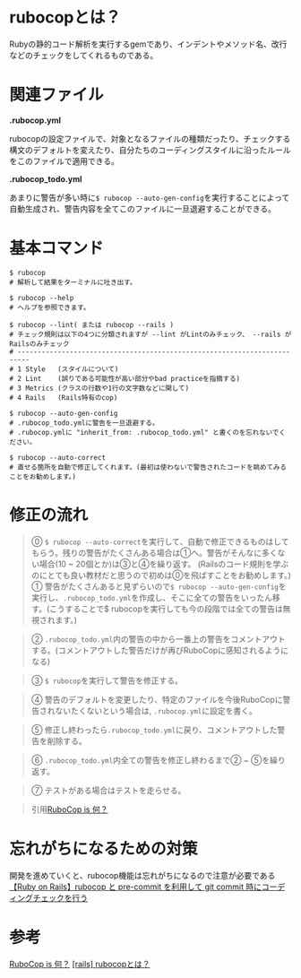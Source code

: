 # rubocopとは？

Rubyの静的コード解析を実行するgemであり、インデントやメソッド名、改行などのチェックをしてくれるものである。

# 関連ファイル

**.rubocop.yml**

rubocopの設定ファイルで、対象となるファイルの種類だったり、チェックする構文のデフォルトを変えたり、自分たちのコーディングスタイルに沿ったルールをこのファイルで適用できる。

**.rubocop_todo.yml**

あまりに警告が多い時に`$ rubocop --auto-gen-config`を実行することによって自動生成され、警告内容を全てこのファイルに一旦退避することができる。

# 基本コマンド

```
$ rubocop
# 解析して結果をターミナルに吐き出す。

$ rubocop --help
# ヘルプを参照できます。

$ rubocop --lint( または rubocop --rails )
# チェック規則は以下の4つに分類されますが --lint がLintのみチェック、 --rails がRailsのみチェック
# -------------------------------------------------------------------------
# 1 Style   (スタイルについて)
# 2 Lint    (誤りである可能性が高い部分やbad practiceを指摘する)
# 3 Metrics (クラスの行数や1行の文字数などに関して)
# 4 Rails   (Rails特有のcop)

$ rubocop --auto-gen-config 
# .rubocop_todo.ymlに警告を一旦退避する。
# .rubocop.ymlに "inherit_from: .rubocop_todo.yml" と書くのを忘れないでください。

$ rubocop --auto-correct 
# 直せる箇所を自動で修正してくれます。(最初は使わないで警告されたコードを眺めてみることをお勧めします。)
```

# 修正の流れ

> ⓪ `$ rubocop --auto-correct`を実行して、自動で修正できるものはしてもらう。残りの警告がたくさんある場合は①へ。警告がそんなに多くない場合(10 ~ 20個とか)は③と④を繰り返す。
(Railsのコード規則を学ぶのにとても良い教材だと思うので初めは⓪を飛ばすことをお勧めします。)
> ① 警告がたくさんあると見ずらいので`$ rubocop --auto-gen-config`を実行し、`.rubocop_todo.yml`を作成し、そこに全ての警告をいったん移す。(こうすることで$ rubocopを実行しても今の段階では全ての警告は無視されます。)

> ② `.rubocop_todo.yml`内の警告の中から一番上の警告をコメントアウトする。(コメントアウトした警告だけが再びRuboCopに感知されるようになる)

> ③ `$ rubocop`を実行して警告を修正する。

> ④ 警告のデフォルトを変更したり、特定のファイルを今後RuboCopに警告されないたくないという場合は, `.rubocop.yml`に設定を書く。

> ⑤ 修正し終わったら`.rubocop_todo.yml`に戻り、コメントアウトした警告を削除する。

> ⑥ `.rubocop_todo.yml`内全ての警告を修正し終わるまで② ~ ⑤を繰り返す。

> ⑦ テストがある場合はテストを走らせる。

> 引用[RuboCop is 何？](https://qiita.com/tomohiii/items/1a17018b5a48b8284a8b)

# 忘れがちになるための対策
開発を進めていくと、rubocop機能は忘れがちになるので注意が必要である
[【Ruby on Rails】rubocop と pre-commit を利用して git commit 時にコーディングチェックを行う](https://techblog.kyamanak.com/entry/2018/06/19/221910)

# 参考
[RuboCop is 何？](https://qiita.com/tomohiii/items/1a17018b5a48b8284a8b)
[[rails] rubocopとは？](https://qiita.com/freestylehh46/items/f8dae4b962df681ed2ad)
